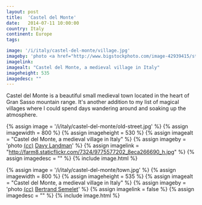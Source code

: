 ```yaml
---
layout: post
title:  'Castel del Monte'
date:   2014-07-11 10:00:00
country: Italy
continent: Europe
tags:

image: '/i/italy/castel-del-monte/village.jpg'
imageby: 'photo <a href="http://www.bigstockphoto.com/image-42939415/stock-photo-castel-del-monte">Claudiogiovanni</a>'
imagelink: 
imagealt: "Castel del Monte, a medieval village in Italy"
imageheight: 535
imagedesc: ""
---
```

Castel del Monte is a beautiful small medieval town located in the heart of Gran Sasso mountain range. It's another addition to my list of magical villages where I could spend days wandering around and soaking up the atmosphere.

<!-- img -->
{% assign image = '/i/italy/castel-del-monte/old-street.jpg' %}
{% assign imagewidth = 800 %}
{% assign imageheight = 530 %}
{% assign imagealt = "Castel del Monte, a medieval village in Italy" %}
{% assign imageby = 'photo <a title="License: Attribution-ShareAlike 2.0 Generic" href="https://creativecommons.org/licenses/by-sa/2.0/">(<em>cc</em>)</a> <a href="http://www.flickr.com/photos/davylandman/9775577202">Davy Landman</a>' %}
{% assign imagelink = "http://farm8.staticflickr.com/7324/9775577202_8eca266690_h.jpg" %}
{% assign imagedesc = "" %}
{% include image.html %}

{% assign image = '/i/italy/castel-del-monte/town.jpg' %}
{% assign imagewidth = 800 %}
{% assign imageheight = 535 %}
{% assign imagealt = "Castel del Monte, a medieval village in Italy" %}
{% assign imageby = 'photo <a title="License: Attribution-ShareAlike 3.0 Unported" href="http://creativecommons.org/licenses/by-sa/3.0/deed.en">(<em>cc</em>)</a> <a href="http://www.camptocamp.org/images/341159/fr/castel-del-monte">Bertrand Semelet</a>' %}
{% assign imagelink = false %}
{% assign imagedesc = "" %}
{% include image.html %}
